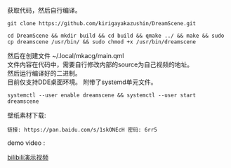 获取代码，然后自行编译。

```
git clone https://github.com/kirigayakazushin/DreamScene.git
```

```
cd DreamScene && mkdir build && cd build && qmake ../ && make && sudo cp dreamscene /usr/bin/ && sudo chmod +x /usr/bin/dreamscene
```

然后在创建文件 ~/.local/mkacg/main.qml   
文件内容在代码中，需要自行修改内部的source为自己视频的地址。   
然后运行编译好的二进制。   
目前仅支持DDE桌面环境。
附带了systemd单元文件。

```
systemctl --user enable dreamscene && systemctl --user start dreamscene
```


壁纸素材下载:

```
链接: https://pan.baidu.com/s/1skONEcH 密码: 6rr5
```

demo video :

[bilibili演示视频](http://www.bilibili.com/video/av7892530/)
